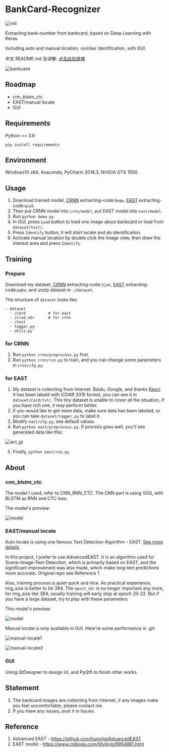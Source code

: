 # BankCard-Recognizer

![mit](https://img.shields.io/github/license/mashape/apistatus.svg)

Extracting bank-number from bankcard, based on Deep Learning with Keras.

Including auto and manual location, number identification, with GUI.

中文 README.md 及讲解: [点击此处链接](https://blog.csdn.net/qq_25000387/article/details/100024666)

![bankcard](./gui/icon/bankcard.png)


## Roadmap
* cnn_blstm_ctc
* EAST/manual locate
* GUI

## Requirements
Python == 3.6

`pip install requirements`

## Environment
Windows10 x64, Anaconda, PyCharm 2018.3, NVIDIA GTX 1050.

## Usage
1. Download trained model, [CRNN](https://pan.baidu.com/s/1Cyj1YHhHxlX-3Lgj0vQ35A) extracting-code:`6eqw`, 
[EAST](https://pan.baidu.com/s/1R-kD0HGTomS8O0JhXJ-hCA) extracting-code:`qiw5`. 
2. Then put CRNN model into `crnn/model`, put EAST model into `east/model`.
3. Run `python demo.py`.
4. In GUI, press `Load` button to load one image about bankcard or load from `dataset/test/`. 
5. Press `Identify` button, it will start locate and do identification.
6. Activate manual location by double click the Image view, then draw the interest area and press `Identify`.

## Training
### Prepare
Download my dataset, [CRNN](https://pan.baidu.com/s/1Ji0ZOv-rMSPcN2W6uO0K5Q) extracting-code:`1jax`,
[EAST](https://pan.baidu.com/s/1UL1OdLEL-uNRQl8d11NkeQ) extracting-code:`pqba`. and unzip dataset in `./dataset`.

The structure of `dataset` looks like:
```
- dataset
  - /card          # for east
  - /crad_nbr      # for crnn
  - /test
  - tagger.py
  - utils.py
```

### for CRNN
1. Run `python crnn/preprocess.py` first.
2. Run `python crnn/run.py` to train, and you can change some parameters in `crnn/cfg.py`.

### for EAST
1. My dataset is collecting from Internet: Baidu, Google, and thanks [Kesci](https://www.kesci.com/home/dataset/5954cf1372ead054a5e25870).
 It has been labeld with ICDAR 2015 format, you can see it in `dataset/card/txt/`. 
 This tiny dataset is unable to cover all the situation, if you have rich one, it may perform better.
2. If you would like to get more data, make sure data has been labeled, or you can take `dataset/tagger.py` to label it.
3. Modify `east/cfg.py`, see default values.
4. Run `python east/preprocess.py`. If process goes well, you'll see generated data like this:

![act_gt](./readme/act_gt_img_99.png)

5. Finally, `python east/run.py`.

## About
### cnn_blstm_ctc
The model I used, refer to CNN_RNN_CTC. The CNN part is using VGG, with BLSTM as RNN and CTC loss.

The model's preview:

![model](./readme/model.png)

### EAST/manual locate

Auto locate is using one famous Text Detection Algorithm - EAST. [See more details](https://zhuanlan.zhihu.com/p/37504120).

In this project, I prefer to use AdvancedEAST. It is an algorithm used for Scene-Image-Text-Detection, which is primarily based on EAST, and the significant improvement was also made, which make long text predictions more accurate. Original repo see Reference 1.

Also, training process is quiet quick and nice. As practical experience, img_size is better to be 384. The `epoch_nbr` is no longer important any more, for img_size like 384, usually training will early stop at epoch 20-22. But if you have a large dataset, try to play with these parameters.

This model's preview:

![model](./readme/east.png)

Manual locate is only available in GUI. Here're some performance in .gif:

![manual-locate1](./readme/manual-1.gif)

![manual-locate2](./readme/manual-2.gif)

### GUI
Using QtDesigner to design UI, and PyQt5 to finish other works.

## Statement
1. The bankcard images are collecting from Internet, if any images make you feel uncomfortable, please contact me.
2. If you have any issues, post it in Issues.

## Reference
1. Advanced EAST - https://github.com/huoyijie/AdvancedEAST
2. EAST model - https://www.cnblogs.com/lillylin/p/9954981.html 
